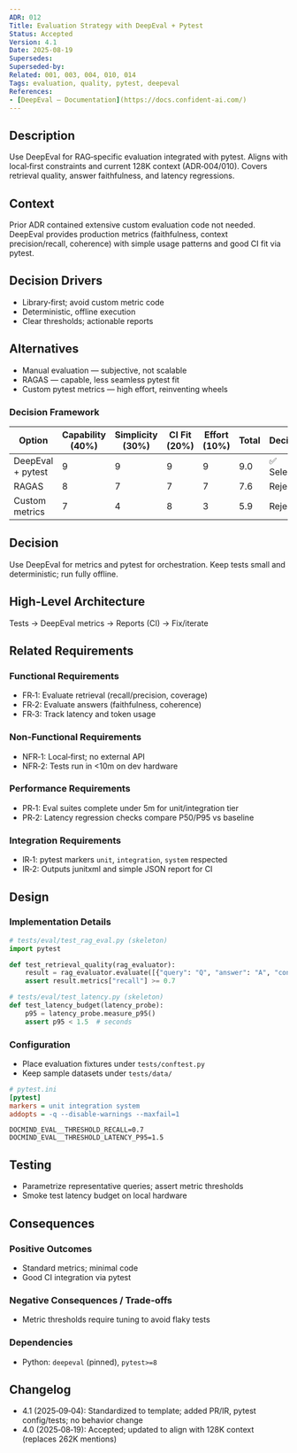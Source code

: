```yaml
---
ADR: 012
Title: Evaluation Strategy with DeepEval + Pytest
Status: Accepted
Version: 4.1
Date: 2025-08-19
Supersedes:
Superseded-by:
Related: 001, 003, 004, 010, 014
Tags: evaluation, quality, pytest, deepeval
References:
- [DeepEval — Documentation](https://docs.confident-ai.com/)
---
```


## Description

Use DeepEval for RAG‑specific evaluation integrated with pytest. Aligns with local‑first constraints and current 128K context (ADR‑004/010). Covers retrieval quality, answer faithfulness, and latency regressions.

## Context

Prior ADR contained extensive custom evaluation code not needed. DeepEval provides production metrics (faithfulness, context precision/recall, coherence) with simple usage patterns and good CI fit via pytest.

## Decision Drivers

- Library‑first; avoid custom metric code
- Deterministic, offline execution
- Clear thresholds; actionable reports

## Alternatives

- Manual evaluation — subjective, not scalable
- RAGAS — capable, less seamless pytest fit
- Custom pytest metrics — high effort, reinventing wheels

### Decision Framework

| Option                 | Capability (40%) | Simplicity (30%) | CI Fit (20%) | Effort (10%) | Total | Decision      |
| ---------------------- | ---------------- | ---------------- | ------------ | ------------ | ----- | ------------- |
| DeepEval + pytest      | 9                | 9                | 9            | 9            | 9.0   | ✅ Selected    |
| RAGAS                  | 8                | 7                | 7            | 7            | 7.6   | Rejected      |
| Custom metrics         | 7                | 4                | 8            | 3            | 5.9   | Rejected      |

## Decision

Use DeepEval for metrics and pytest for orchestration. Keep tests small and deterministic; run fully offline.

## High-Level Architecture

Tests → DeepEval metrics → Reports (CI) → Fix/iterate

## Related Requirements

### Functional Requirements

- FR‑1: Evaluate retrieval (recall/precision, coverage)
- FR‑2: Evaluate answers (faithfulness, coherence)
- FR‑3: Track latency and token usage

### Non-Functional Requirements

- NFR‑1: Local‑first; no external API
- NFR‑2: Tests run in <10m on dev hardware

### Performance Requirements

- PR‑1: Eval suites complete under 5m for unit/integration tier
- PR‑2: Latency regression checks compare P50/P95 vs baseline

### Integration Requirements

- IR‑1: pytest markers `unit`, `integration`, `system` respected
- IR‑2: Outputs junitxml and simple JSON report for CI

## Design

### Implementation Details

```python
# tests/eval/test_rag_eval.py (skeleton)
import pytest

def test_retrieval_quality(rag_evaluator):
    result = rag_evaluator.evaluate([{"query": "Q", "answer": "A", "contexts": ["C"]}])
    assert result.metrics["recall"] >= 0.7
```

```python
# tests/eval/test_latency.py (skeleton)
def test_latency_budget(latency_probe):
    p95 = latency_probe.measure_p95()
    assert p95 < 1.5  # seconds
```

### Configuration

- Place evaluation fixtures under `tests/conftest.py`
- Keep sample datasets under `tests/data/`

```ini
# pytest.ini
[pytest]
markers = unit integration system
addopts = -q --disable-warnings --maxfail=1
```

```env
DOCMIND_EVAL__THRESHOLD_RECALL=0.7
DOCMIND_EVAL__THRESHOLD_LATENCY_P95=1.5
```

## Testing

- Parametrize representative queries; assert metric thresholds
- Smoke test latency budget on local hardware

## Consequences

### Positive Outcomes

- Standard metrics; minimal code
- Good CI integration via pytest

### Negative Consequences / Trade-offs

- Metric thresholds require tuning to avoid flaky tests

### Dependencies

- Python: `deepeval` (pinned), `pytest>=8`

## Changelog

- 4.1 (2025‑09‑04): Standardized to template; added PR/IR, pytest config/tests; no behavior change
- 4.0 (2025‑08‑19): Accepted; updated to align with 128K context (replaces 262K mentions)
